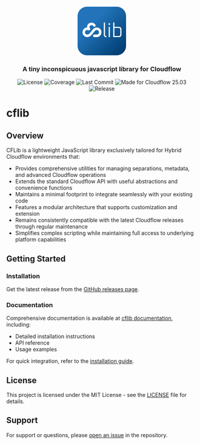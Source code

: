 <p align="center">
  <img alt="Icon image" src="./images/cflib.svg" height="128">
  <h3 align="center">A tiny inconspicuous javascript library for Cloudflow</h3>
</p>

<p align="center">
  <img src="https://img.shields.io/badge/license-MIT-darkgreen.svg" alt="License">
    <img src="https://img.shields.io/codecov/c/github/jcgerhard/cflib" alt="Coverage">
    <img src="https://img.shields.io/github/last-commit/jcgerhard/cflib" alt="Last Commit">
    <img src="https://img.shields.io/badge/Ready%20for-Cloudflow%2025.03-blue" alt="Made for Cloudflow 25.03">
    <img src="https://img.shields.io/github/v/release/jcgerhard/cflib" alt="Release">
</p>

# cflib

## Overview

CFLib is a lightweight JavaScript library exclusively tailored for Hybrid Cloudflow environments that:

- Provides comprehensive utilities for managing separations, metadata, and advanced Cloudflow operations
- Extends the standard Cloudflow API with useful abstractions and convenience functions
- Maintains a minimal footprint to integrate seamlessly with your existing code
- Features a modular architecture that supports customization and extension
- Remains consistently compatible with the latest Cloudflow releases through regular maintenance
- Simplifies complex scripting while maintaining full access to underlying platform capabilities

## Getting Started

### Installation

Get the latest release from the [GitHub releases page](https://github.com/jcgerhard/cflib/releases).

### Documentation

Comprehensive documentation is available at [cflib documentation](https://jcgerhard.github.io/cflib/), including:

- Detailed installation instructions
- API reference
- Usage examples

For quick integration, refer to the [installation guide](https://jcgerhard.github.io/cflib/installation.html).

## License

This project is licensed under the MIT License - see the [LICENSE](./LICENSE) file for details.

## Support

For support or questions, please [open an issue](https://github.com/jcgerhard/cflib/issues) in the repository.
